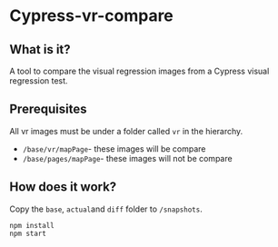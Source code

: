 # Cypress-vr-compare
## What is it?
A tool to compare the visual regression images from a Cypress visual regression test.

## Prerequisites
All vr images must be under a folder called `vr` in the hierarchy.

- `/base/vr/mapPage`- these images will be compare
- `/base/pages/mapPage`- these images will not be compare

## How does it work?
Copy the `base`, `actual`and `diff` folder to `/snapshots`.

    npm install
    npm start

